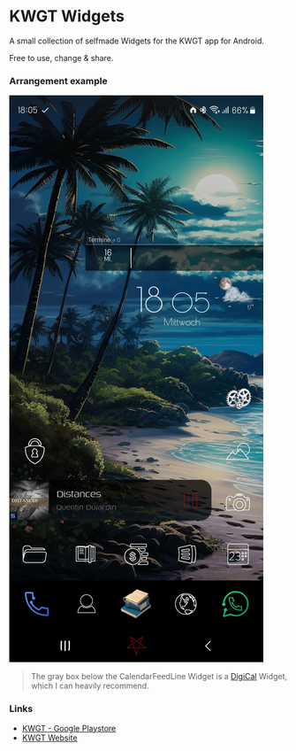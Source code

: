 KWGT Widgets
===

A small collection of selfmade Widgets for the KWGT app for Android.

Free to use, change & share.

### Arrangement example
![](WidgetArrangement.jpg)

> The gray box below the CalendarFeedLine Widget is a [DigiCal](https://play.google.com/store/apps/details?id=com.digibites.calendarplus&hl=de&referrer=utm_source%3Dgoogle%26utm_medium%3Dorganic%26utm_term%3Ddigical&pcampaignid=APPU_1_iuYPZ9vHLuiL9u8PzrLN6Qc) Widget, which I can heavily recommend.

### Links
- [KWGT - Google Playstore](https://play.google.com/store/apps/dev?id=5300483087872269403)
- [KWGT Website](https://forum.kustom.rocks/)

